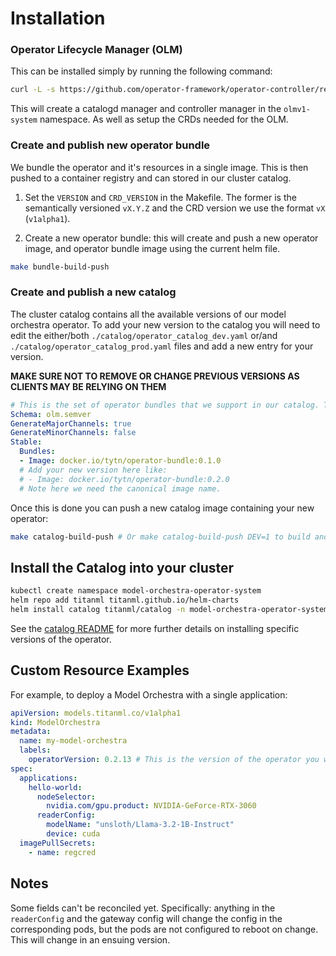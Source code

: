 # Installation

### Operator Lifecycle Manager (OLM)

This can be installed simply by running the following command:

```bash
curl -L -s https://github.com/operator-framework/operator-controller/releases/latest/download/install.sh | bash -s
```

This will create a catalogd manager and controller manager in the `olmv1-system` namespace. As well as setup the CRDs needed for the OLM.

### Create and publish new operator bundle

We bundle the operator and it's resources in a single image. This is then pushed to a container registry and can stored in our cluster catalog.

1. Set the `VERSION` and `CRD_VERSION` in the Makefile. The former is the semantically versioned `vX.Y.Z` and the CRD version we use the format `vX` (`v1alpha1`).

2. Create a new operator bundle: this will create and push a new operator image, and operator bundle image using the current helm file.

```bash
make bundle-build-push
```

### Create and publish a new catalog

The cluster catalog contains all the available versions of our model orchestra operator. To add your new version to the catalog you will need to edit the either/both `./catalog/operator_catalog_dev.yaml` or/and `./catalog/operator_catalog_prod.yaml` files and add a new entry for your version.

**MAKE SURE NOT TO REMOVE OR CHANGE PREVIOUS VERSIONS AS CLIENTS MAY BE RELYING ON THEM**

```yaml
# This is the set of operator bundles that we support in our catalog. To add another version of the operator, add another bundle to the list.
Schema: olm.semver
GenerateMajorChannels: true
GenerateMinorChannels: false
Stable:
  Bundles:
  - Image: docker.io/tytn/operator-bundle:0.1.0
  # Add your new version here like:
  # - Image: docker.io/tytn/operator-bundle:0.2.0
  # Note here we need the canonical image name.
```

Once this is done you can push a new catalog image containing your new operator:

```bash
make catalog-build-push # Or make catalog-build-push DEV=1 to build and push the dev catalog
```

## Install the Catalog into your cluster

```bash
kubectl create namespace model-orchestra-operator-system
helm repo add titanml titanml.github.io/helm-charts
helm install catalog titanml/catalog -n model-orchestra-operator-system
```

See the [catalog README](../../charts/catalog/README.md) for more further details on installing specific versions of the operator.

## Custom Resource Examples

For example, to deploy a Model Orchestra with a single application:

```yaml
apiVersion: models.titanml.co/v1alpha1
kind: ModelOrchestra
metadata:
  name: my-model-orchestra
  labels:
    operatorVersion: 0.2.13 # This is the version of the operator you want to reconcile this CR
spec:
  applications:
    hello-world:
      nodeSelector:
        nvidia.com/gpu.product: NVIDIA-GeForce-RTX-3060
      readerConfig:
        modelName: "unsloth/Llama-3.2-1B-Instruct"
        device: cuda
  imagePullSecrets:
    - name: regcred
```

## Notes

Some fields can't be reconciled yet. Specifically: anything in the
`readerConfig` and the gateway config will change the config in the
corresponding pods, but the pods are not configured to reboot on change.
This will change in an ensuing version.
